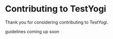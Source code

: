 <h1>Contributing to TestYogi</h1>
Thank you for considering contributing to TestYogi.

guidelines coming up soon
